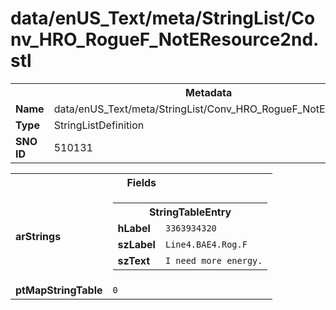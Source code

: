 <h1>data/enUS_Text/meta/StringList/Conv_HRO_RogueF_NotEResource2nd.stl</h1><table><tr><th colspan="100%">Metadata</th></tr><tr><td><b>Name</b></td><td>data/enUS_Text/meta/StringList/Conv_HRO_RogueF_NotEResource2nd.stl</td></tr><tr><td><b>Type</b></td><td>StringListDefinition</td></tr><tr><td><b>SNO ID</b></td><td>510131</td></tr></table>

<table><tr><th colspan="100%">Fields</th></tr><tr><td><b>arStrings</b></td><td><table><tr><th colspan="100%">StringTableEntry</th></tr><tr><td><b>hLabel</b></td><td><code>3363934320</code></td></tr><tr><td><b>szLabel</b></td><td><code>Line4.BAE4.Rog.F</code></td></tr><tr><td><b>szText</b></td><td><code>I need more energy.</code></td></tr></table>


</td></tr><tr><td><b>ptMapStringTable</b></td><td><code>0</code></td></tr></table>

